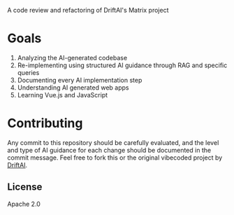 A code review and refactoring of DriftAI's Matrix project

# Goals

1. Analyzing the AI-generated codebase
2. Re-implementing using structured AI guidance through RAG and specific queries
3. Documenting every AI implementation step
4. Understanding AI generated web apps
5. Learning Vue.js and JavaScript

# Contributing
Any commit to this repository should be carefully evaluated, and the level and type of AI guidance for each change should be documented in the commit message. Feel free to fork this or the original vibecoded project by [DriftAI](https://github.com/driftai).

## License
Apache 2.0
